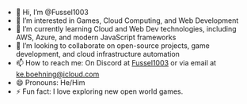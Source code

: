 - 👋 Hi, I’m @Fussel1003
- 👀 I’m interested in Games, Cloud Computing, and Web Development
- 🌱 I’m currently learning Cloud and Web Dev technologies, including AWS, Azure, and modern JavaScript frameworks
- 💞️ I’m looking to collaborate on open-source projects, game development, and cloud infrastructure automation
- 📫 How to reach me: On Discord at [Fussel1003](https://discord.gg/Pc5yWtMdhU) or via email at ke.boehning@icloud.com
- 😄 Pronouns: He/Him
- ⚡ Fun fact: I love exploring new open world games.
